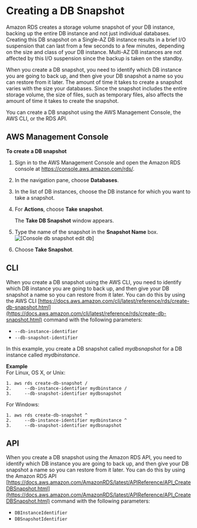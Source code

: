 # Creating a DB Snapshot<a name="USER_CreateSnapshot"></a>

Amazon RDS creates a storage volume snapshot of your DB instance, backing up the entire DB instance and not just individual databases\. Creating this DB snapshot on a Single\-AZ DB instance results in a brief I/O suspension that can last from a few seconds to a few minutes, depending on the size and class of your DB instance\. Multi\-AZ DB instances are not affected by this I/O suspension since the backup is taken on the standby\. 

When you create a DB snapshot, you need to identify which DB instance you are going to back up, and then give your DB snapshot a name so you can restore from it later\. The amount of time it takes to create a snapshot varies with the size your databases\. Since the snapshot includes the entire storage volume, the size of files, such as temporary files, also affects the amount of time it takes to create the snapshot\. 

You can create a DB snapshot using the AWS Management Console, the AWS CLI, or the RDS API\.

## AWS Management Console<a name="USER_CreateSnapshot.CON"></a>

**To create a DB snapshot**

1. Sign in to the AWS Management Console and open the Amazon RDS console at [https://console\.aws\.amazon\.com/rds/](https://console.aws.amazon.com/rds/)\.

1. In the navigation pane, choose **Databases**\.

1. In the list of DB instances, choose the DB instance for which you want to take a snapshot\.

1. For **Actions**, choose **Take snapshot**\.

   The **Take DB Snapshot** window appears\.

1. Type the name of the snapshot in the **Snapshot Name** box\.  
![\[Console db snapshot edit db\]](http://docs.aws.amazon.com/AmazonRDS/latest/UserGuide/images/DBSnapshot.png)

1. Choose **Take Snapshot**\.

## CLI<a name="USER_CreateSnapshot.CLI"></a>

When you create a DB snapshot using the AWS CLI, you need to identify which DB instance you are going to back up, and then give your DB snapshot a name so you can restore from it later\. You can do this by using the AWS CLI [https://docs.aws.amazon.com/cli/latest/reference/rds/create-db-snapshot.html](https://docs.aws.amazon.com/cli/latest/reference/rds/create-db-snapshot.html) command with the following parameters:
+ `--db-instance-identifier`
+ `--db-snapshot-identifier`

In this example, you create a DB snapshot called *mydbsnapshot* for a DB instance called *mydbinstance*\.

**Example**  
For Linux, OS X, or Unix:  

```
1. aws rds create-db-snapshot /
2.     --db-instance-identifier mydbinstance /
3.     --db-snapshot-identifier mydbsnapshot
```
For Windows:  

```
1. aws rds create-db-snapshot ^
2.     --db-instance-identifier mydbinstance ^
3.     --db-snapshot-identifier mydbsnapshot
```

## API<a name="USER_CreateSnapshot.API"></a>

When you create a DB snapshot using the Amazon RDS API, you need to identify which DB instance you are going to back up, and then give your DB snapshot a name so you can restore from it later\. You can do this by using the Amazon RDS API [https://docs.aws.amazon.com/AmazonRDS/latest/APIReference/API_CreateDBSnapshot.html](https://docs.aws.amazon.com/AmazonRDS/latest/APIReference/API_CreateDBSnapshot.html) command with the following parameters:
+ `DBInstanceIdentifier`
+ `DBSnapshotIdentifier`